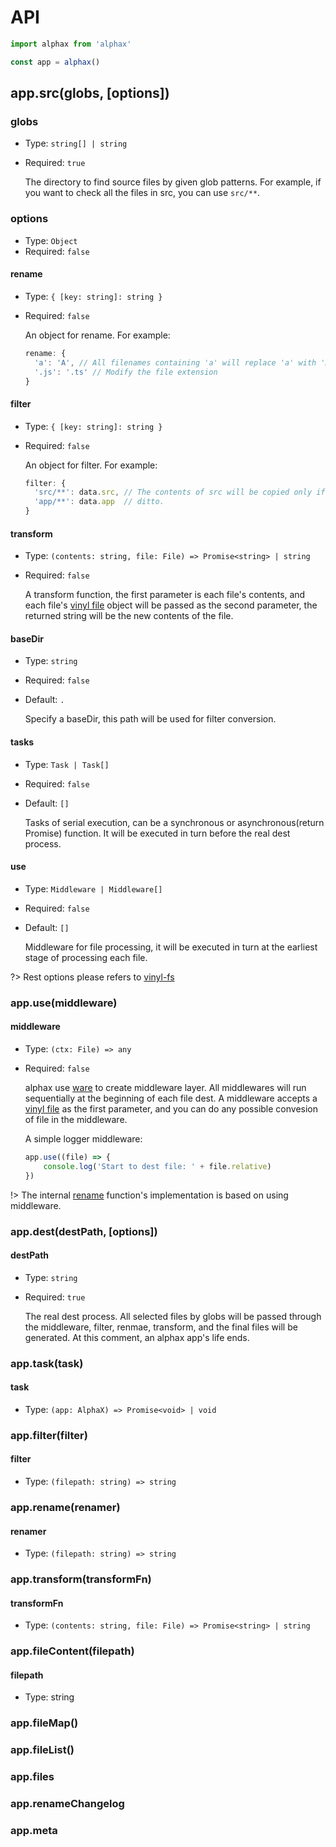 # API

```js
import alphax from 'alphax'

const app = alphax()
```

## app.src(globs, [options])

### globs

- Type: `string[] | string`
- Required: `true`

  The directory to find source files by given glob patterns. For example, if you want to check all the files in src, you can use `src/**`.

### options

- Type: `Object`
- Required: `false`

#### rename

- Type: `{ [key: string]: string }`
- Required: `false`

  An object for rename. For example:
  
  ```js
  rename: {
    'a': 'A', // All filenames containing 'a' will replace 'a' with 'A'
    '.js': '.ts' // Modify the file extension
  }
  ```

#### filter

- Type: `{ [key: string]: string }`
- Required: `false`

  An object for filter. For example:
  
  ```js
  filter: {
    'src/**': data.src, // The contents of src will be copied only if data.src is true 
    'app/**': data.app  // ditto.
  }
  ```

#### transform

- Type: `(contents: string, file: File) => Promise<string> | string`
- Required: `false`

  A transform function, the first parameter is each file's contents, and each file's [vinyl file](https://github.com/gulpjs/vinyl) object will be passed as the second parameter, the returned string will be the new contents of the file.

#### baseDir

- Type: `string`
- Required: `false`
- Default: `.`

  Specify a baseDir, this path will be used for filter conversion.


#### tasks

- Type: `Task | Task[]`
- Required: `false`
- Default: `[]`

  Tasks of serial execution, can be a synchronous or asynchronous(return Promise) function. It will be executed in turn before the real dest process.


#### use

- Type: `Middleware | Middleware[]`
- Required: `false`
- Default: `[]`

  Middleware for file processing, it will be executed in turn at the earliest stage of processing each file.
 

?> Rest options please refers to [vinyl-fs](https://github.com/gulpjs/vinyl-fs)
  

### app.use(middleware)

#### middleware

- Type: `(ctx: File) => any`
- Required: `false`

  alphax use [ware](https://github.com/segmentio/ware) to create middleware layer. All middlewares will run sequentially at the beginning of each file dest. A middleware accepts a [vinyl file](https://github.com/gulpjs/vinyl) as the first parameter, and you can do any possible convesion of file in the middleware. 
  
  A simple logger middleware:
  
  ```js
  app.use((file) => {
	  console.log('Start to dest file: ' + file.relative)
  })
  ```
  
!> The internal [rename](#options-rename) function's implementation is based on using middleware. 
  
  
### app.dest(destPath, [options])

#### destPath

- Type: `string`
- Required: `true`

  The real dest process. All selected files by globs will be passed through the middleware, filter, renmae, transform, and the final files will be generated. At this comment, an alphax app's life ends.
  

### app.task(task)

#### task

- Type: `(app: AlphaX) => Promise<void> | void`


### app.filter(filter)

#### filter

- Type: `(filepath: string) => string`


### app.rename(renamer)

#### renamer

- Type: `(filepath: string) => string`


### app.transform(transformFn)

#### transformFn

- Type: `(contents: string, file: File) => Promise<string> | string`


### app.fileContent(filepath)

#### filepath

- Type: string


### app.fileMap()


### app.fileList()


### app.files

### app.renameChangelog

### app.meta
